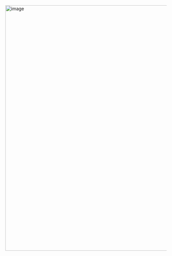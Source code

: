 <img width="862" height="767" alt="image" src="https://github.com/user-attachments/assets/056d2440-98c0-4a2f-922b-f4caba11929e" />
